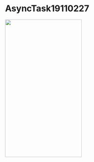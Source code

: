 # AsyncTask19110227

<img src="https://user-images.githubusercontent.com/87935949/163709076-9b75cfd5-7de9-41cc-9355-193d68d19b49.jpeg" width="250" height="450" />
